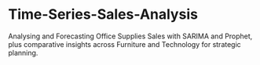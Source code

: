 # Time-Series-Sales-Analysis
Analysing and Forecasting Office Supplies Sales with SARIMA and Prophet, plus comparative insights across Furniture and Technology for strategic planning.
